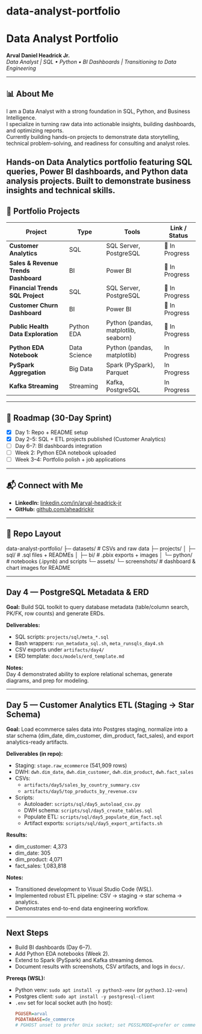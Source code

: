 # data-analyst-portfolio

# Data Analyst Portfolio  

**Arval Daniel Headrick Jr.**  
*Data Analyst | SQL • Python • BI Dashboards | Transitioning to Data Engineering*  

---

## 📊 About Me  
I am a Data Analyst with a strong foundation in SQL, Python, and Business Intelligence.  
I specialize in turning raw data into actionable insights, building dashboards, and optimizing reports.  
Currently building hands-on projects to demonstrate data storytelling, technical problem-solving, and readiness for consulting and analyst roles. 

Hands-on Data Analytics portfolio featuring SQL queries, Power BI dashboards, and Python data analysis projects. Built to demonstrate business insights and technical skills.
---

## 📂 Portfolio Projects  

| Project | Type | Tools | Link / Status |
|---------|------|-------|---------------|
| **Customer Analytics** | SQL | SQL Server, PostgreSQL | 🔄 In Progress |
| **Sales & Revenue Trends Dashboard** | BI | Power BI | 🔄 In Progress |
| **Financial Trends SQL Project** | SQL | SQL Server, PostgreSQL | 🔄 In Progress |
| **Customer Churn Dashboard** | BI | Power BI | 🔄 In Progress |
| **Public Health Data Exploration** | Python EDA | Python (pandas, matplotlib, seaborn) | 🔄 In Progress |
| **Python EDA Notebook** | Data Science| Python (pandas, matplotlib)    | In Progress                     |
| **PySpark Aggregation** | Big Data    | Spark (PySpark), Parquet       | In Progress                     |
| **Kafka Streaming**     | Streaming   | Kafka, PostgreSQL              | In Progress                     |

---

## 🚀 Roadmap (30-Day Sprint)
- [x] Day 1: Repo + README setup  
- [x] Day 2–5: SQL + ETL projects published (Customer Analytics)  
- [ ] Day 6–7: BI dashboards integration  
- [ ] Week 2: Python EDA notebook uploaded  
- [ ] Week 3–4: Portfolio polish + job applications  

---

## 📬 Connect with Me  
- **LinkedIn:** [linkedin.com/in/arval-headrick-jr](https://linkedin.com/in/arval-headrick-jr)  
- **GitHub:** [github.com/aheadrickjr](https://github.com/aheadrickjr)  

---

## 📁 Repo Layout

data-analyst-portfolio/
├─ datasets/ # CSVs and raw data
├─ projects/
│ ├─ sql/ # .sql files + READMEs
│ ├─ bi/ # .pbix exports + images
│ └─ python/ # notebooks (.ipynb) and scripts
└─ assets/
└─ screenshots/ # dashboard & chart images for README


---

## Day 4 — PostgreSQL Metadata & ERD

**Goal:** Build SQL toolkit to query database metadata (table/column search, PK/FK, row counts) and generate ERDs.  

**Deliverables:**
- SQL scripts: `projects/sql/meta_*.sql`
- Bash wrappers: `run_metadata_sql.sh`, `meta_runsqls_day4.sh`
- CSV exports under `artifacts/day4/`
- ERD template: `docs/models/erd_template.md`

**Notes:**  
Day 4 demonstrated ability to explore relational schemas, generate diagrams, and prep for modeling.

---

## Day 5 — Customer Analytics ETL (Staging → Star Schema)

**Goal:** Load ecommerce sales data into Postgres staging, normalize into a star schema (dim_date, dim_customer, dim_product, fact_sales), and export analytics-ready artifacts.

**Deliverables (in repo):**
- Staging: `stage.raw_ecommerce` (541,909 rows)
- DWH: `dwh.dim_date`, `dwh.dim_customer`, `dwh.dim_product`, `dwh.fact_sales`
- CSVs:  
  - `artifacts/day5/sales_by_country_summary.csv`  
  - `artifacts/day5/top_products_by_revenue.csv`
- Scripts:  
  - Autoloader: `scripts/sql/day5_autoload_csv.py`  
  - DWH schema: `scripts/sql/day5_create_tables.sql`  
  - Populate ETL: `scripts/sql/day5_populate_dim_fact.sql`  
  - Artifact exports: `scripts/sql/day5_export_artifacts.sh`

**Results:**
- dim_customer: 4,373  
- dim_date: 305  
- dim_product: 4,071  
- fact_sales: 1,083,818  

**Notes:**
- Transitioned development to Visual Studio Code (WSL).
- Implemented robust ETL pipeline: CSV → staging → star schema → analytics.
- Demonstrates end-to-end data engineering workflow.

---

## Next Steps

- Build BI dashboards (Day 6–7).  
- Add Python EDA notebooks (Week 2).  
- Extend to Spark (PySpark) and Kafka streaming demos.  
- Document results with screenshots, CSV artifacts, and logs in `docs/`.

**Prereqs (WSL):**
- Python venv: `sudo apt install -y python3-venv` (or `python3.12-venv`)
- Postgres client: `sudo apt install -y postgresql-client`
- `.env` set for local socket auth (no host):  
  ```ini
  PGUSER=arval
  PGDATABASE=de_commerce
  # PGHOST unset to prefer Unix socket; set PGSSLMODE=prefer or comment it out

